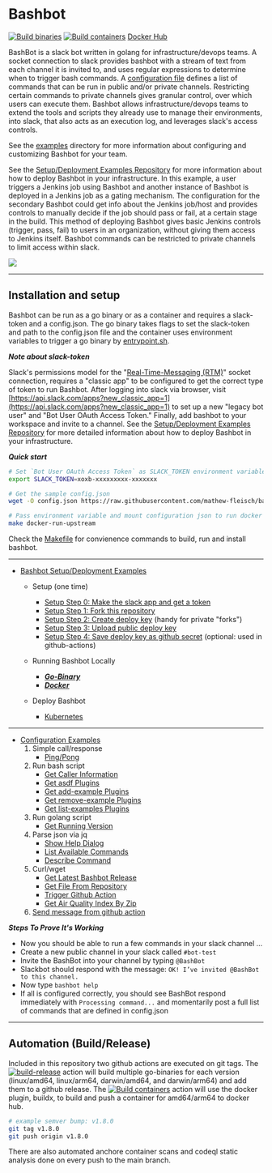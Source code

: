 # Bashbot

[![Build binaries](https://github.com/mathew-fleisch/bashbot/actions/workflows/build-release.yaml/badge.svg)](https://github.com/mathew-fleisch/bashbot/actions/workflows/build-release.yaml)
[![Build containers](https://github.com/mathew-fleisch/bashbot/actions/workflows/build-container.yaml/badge.svg)](https://github.com/mathew-fleisch/bashbot/actions/workflows/build-container.yaml)
[Docker Hub](https://hub.docker.com/r/mathewfleisch/bashbot/tags?page=1&ordering=last_updated)

BashBot is a slack bot written in golang for infrastructure/devops teams. A socket connection to slack provides bashbot with a stream of text from each channel it is invited to, and uses regular expressions to determine when to trigger bash commands. A [configuration file](sample-config.json) defines a list of commands that can be run in public and/or private channels. Restricting certain commands to private channels gives granular control, over which users can execute them. Bashbot allows infrastructure/devops teams to extend the tools and scripts they already use to manage their environments, into slack, that also acts as an execution log, and leverages slack's access controls. 

See the [examples](examples) directory for more information about configuring and customizing Bashbot for your team.

See the [Setup/Deployment Examples Repository](https://github.com/mathew-fleisch/bashbot-example) for more information about how to deploy Bashbot in your infrastructure. In this example, a user triggers a Jenkins job using Bashbot and another instance of Bashbot is deployed in a Jenkins job as a gating mechanism. The configuration for the secondary Bashbot could get info about the Jenkins job/host and provides controls to manually decide if the job should pass or fail, at a certain stage in the build. This method of deploying Bashbot gives basic Jenkins controls (trigger, pass, fail) to users in an organization, without giving them access to Jenkins itself. Bashbot commands can be restricted to private channels to limit access within slack.

<img src="https://i.imgur.com/P6IL10y.gif" />

--------------------------------------------------

## Installation and setup

Bashbot can be run as a go binary or as a container and requires a slack-token and a config.json. The go binary takes flags to set the slack-token and path to the config.json file and the container uses environment variables to trigger a go binary by [entrypoint.sh](entrypoint.sh).

***Note about slack-token***

Slack's permissions model for the "[Real-Time-Messaging (RTM)](https://api.slack.com/rtm)" socket connection, requires a "classic app" to be configured to get the correct type of token to run Bashbot. After logging into slack via browser, visit [https://api.slack.com/apps?new_classic_app=1](https://api.slack.com/apps?new_classic_app=1) to set up a new "legacy bot user" and "Bot User OAuth Access Token." Finally, add bashbot to your workspace and invite to a channel. See the [Setup/Deployment Examples Repository](https://github.com/mathew-fleisch/bashbot-example) for more detailed information about how to deploy Bashbot in your infrastructure.


***Quick start***

```bash
# Set `Bot User OAuth Access Token` as SLACK_TOKEN environment variable
export SLACK_TOKEN=xoxb-xxxxxxxxx-xxxxxxx

# Get the sample config.json
wget -O config.json https://raw.githubusercontent.com/mathew-fleisch/bashbot/main/sample-config.json

# Pass environment variable and mount configuration json to run docker container using make target
make docker-run-upstream
```

Check the [Makefile](Makefile) for convienence commands to build, run and install bashbot.

-------------------------------------------------------------------------

 - [Bashbot Setup/Deployment Examples](https://github.com/mathew-fleisch/bashbot-example)
    - Setup (one time)
      - [Setup Step 0: Make the slack app and get a token](https://github.com/mathew-fleisch/bashbot-example#setup-step-0-make-the-slack-app-and-get-a-token)
      - [Setup Step 1: Fork this repository](https://github.com/mathew-fleisch/bashbot-example#setup-step-1-fork-this-repository)
      - [Setup Step 2: Create deploy key](https://github.com/mathew-fleisch/bashbot-example#setup-step-2-create-deploy-key) (handy for private "forks")
      - [Setup Step 3: Upload public deploy key](https://github.com/mathew-fleisch/bashbot-example#setup-step-3-upload-public-deploy-key)
      - [Setup Step 4: Save deploy key as github secret](https://github.com/mathew-fleisch/bashbot-example#setup-step-4-save-deploy-key-as-github-secret) (optional: used in github-actions)

    - Running Bashbot Locally
      - [***Go-Binary***](https://github.com/mathew-fleisch/bashbot-example#run-bashbot-locally-as-go-binary)
      - [***Docker***](https://github.com/mathew-fleisch/bashbot-example#run-bashbot-locally-from-docker)

    - Deploy Bashbot
      - [Kubernetes](https://github.com/mathew-fleisch/bashbot-example#run-bashbot-in-kubernetes)

-------------------------------------------------------------------------

 - [Configuration Examples](examples)
    1. Simple call/response
        - [Ping/Pong](examples/ping)
    2. Run bash script
        - [Get Caller Information](examples/info)
        - [Get asdf Plugins](examples/asdf)
        - [Get add-example Plugins](examples/add-example)
        - [Get remove-example Plugins](examples/remove-example)
        - [Get list-examples Plugins](examples/list-examples)
    3. Run golang script
        - [Get Running Version](examples/version)
    4. Parse json via jq
        - [Show Help Dialog](examples/help)
        - [List Available Commands](examples/list)
        - [Describe Command](examples/describe)
    5. Curl/wget
        - [Get Latest Bashbot Release](examples/latest-release)
        - [Get File From Repository](examples/get-file-from-repo)
        - [Trigger Github Action](examples/trigger-github-action)
        - [Get Air Quality Index By Zip](examples/aqi)
    6. [Send message from github action](examples/#send-message-from-github-action)



***Steps To Prove It's Working***

- Now you should be able to run a few commands in your slack channel ...
- Create a new public channel in your slack called `#bot-test`
- Invite the BashBot into your channel by typing `@BashBot`
- Slackbot should respond with the message: `OK! I’ve invited @BashBot to this channel.`
- Now type `bashbot help`
- If all is configured correctly, you should see BashBot respond immediately with `Processing command...` and momentarily post a full list of commands that are defined in config.json



-------------------------------------------------------------------------

## Automation (Build/Release)
Included in this repository two github actions are executed on git tags. The [![build-release](https://github.com/mathew-fleisch/bashbot/actions/workflows/build-release.yaml/badge.svg)](https://github.com/mathew-fleisch/bashbot/actions/workflows/build-release.yaml) action will build multiple go-binaries for each version (linux/amd64, linux/arm64, darwin/amd64, and darwin/arm64) and add them to a github release. The
[![Build containers](https://github.com/mathew-fleisch/bashbot/actions/workflows/build-container.yaml/badge.svg)](https://github.com/mathew-fleisch/bashbot/actions/workflows/build-container.yaml) action will use the docker plugin, buildx, to build and push a container for amd64/arm64 to docker hub.

```bash
# example semver bump: v1.8.0
git tag v1.8.0
git push origin v1.8.0
```

There are also automated anchore container scans and codeql static analysis done on every push to the main branch.
